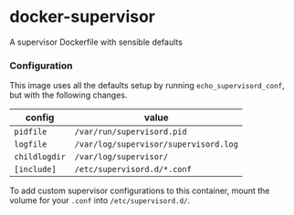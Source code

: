# docker-supervisor

A supervisor Dockerfile with sensible defaults

### Configuration

This image uses all the defaults setup by running `echo_supervisord_conf`, but with the following changes. 

| config | value |
| ------ | ----- |
| `pidfile` | `/var/run/supervisord.pid` |
| `logfile` | `/var/log/supervisor/supervisord.log` |
| `childlogdir` | `/var/log/supervisor/` |
| `[include]` | `/etc/supervisord.d/*.conf` |

To add custom supervisor configurations to this container, mount the volume for your `.conf` into `/etc/supervisord.d/`. 

